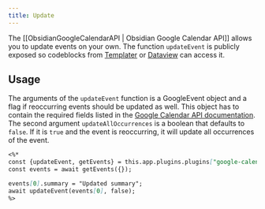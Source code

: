 ```yaml
---
title: Update
---
```


The [[ObsidianGoogleCalendarAPI | Obsidian Google Calendar API]] allows you to update events on your own.
The function `updateEvent` is publicly exposed so codeblocks from [Templater](https://github.com/SilentVoid13/Templater) or [Dataview](https://github.com/blacksmithgu/obsidian-dataview) can access it.

## Usage

The arguments of the `updateEvent` function is a GoogleEvent object and a flag if reoccurring events should be updated as well. This object has to contain the required fields listed in the [Google Calendar API documentation](https://developers.google.com/calendar/api/v3/reference/events).
The second argument `updateAllOccurrences` is a boolean that defaults to `false`.
If it is `true` and the event is reoccurring, it will update all occurrences of the event.

~~~markdown title="Example"
<%*
const {updateEvent, getEvents} = this.app.plugins.plugins["google-calendar"].api;
const events = await getEvents({});

events[0].summary = "Updated summary";
await updateEvent(events[0], false);
%>
~~~
